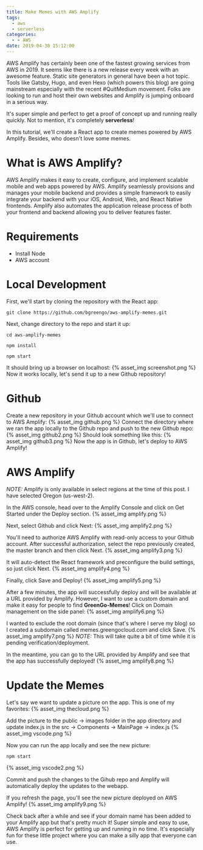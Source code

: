 ```yaml
---
title: Make Memes with AWS Amplify
tags:
  - aws
  - serverless
categories:
  - - AWS
date: 2019-04-30 15:12:00
---
```


AWS Amplify has certainly been one of the fastest growing services from AWS in 2019. It seems like there is a new release every week with an awesome feature. Static site generators in general have been a hot topic. Tools like Gatsby, Hugo, and even Hexo (which powers this blog) are going mainstream especially with the recent #QuitMedium movement. Folks are looking to run and host their own websites and Amplify is jumping onboard in a serious way. 

It's super simple and perfect to get a proof of concept up and running really quickly. Not to mention, it's completely **serverless**! 

In this tutorial, we'll create a React app to create memes powered by AWS Amplify. Besides, who doesn't love some memes.

# What is AWS Amplify?
AWS Amplify makes it easy to create, configure, and implement scalable mobile and web apps powered by AWS. Amplify seamlessly provisions and manages your mobile backend and provides a simple framework to easily integrate your backend with your iOS, Android, Web, and React Native frontends. Amplify also automates the application release process of both your frontend and backend allowing you to deliver features faster.

# Requirements
- Install Node
- AWS account

# Local Development
First, we'll start by cloning the repository with the React app:
```
git clone https://github.com/bgreengo/aws-amplify-memes.git
```
Next, change directory to the repo and start it up:
```
cd aws-amplify-memes
```
```
npm install
```
```
npm start
```
It should bring up a browser on localhost:
{% asset_img screenshot.png %}
Now it works locally, let's send it up to a new Github repository!

# Github
Create a new repository in your Github account which we'll use to connect to AWS Amplify:
{% asset_img github.png %}
Connect the directory where we ran the app locally to the Github repo and push to the new Github repo:
{% asset_img github2.png %}
Should look something like this:
{% asset_img github3.png %}
Now the app is in Github, let's deploy to AWS Amplify!

# AWS Amplify
*NOTE:* Amplify is only available in select regions at the time of this post. I have selected Oregon (us-west-2).

In the AWS console, head over to the Amplify Console and click on Get Started under the Deploy section.
{% asset_img amplify.png %}

Next, select Github and click Next:
{% asset_img amplify2.png %}

You'll need to authorize AWS Amplify with read-only access to your Github account. After successful authorization, select the repo previously created, the master branch and then click Next.
{% asset_img amplify3.png %}

It will auto-detect the React framework and preconfigure the build settings, so just click Next.
{% asset_img amplify4.png %}

Finally, click Save and Deploy!
{% asset_img amplify5.png %}

After a few minutes, the app will successfully deploy and will be available at a URL provided by Amplify. However, I want to use a custom domain and make it easy for people to find **GreenGo-Memes**! Click on Domain management on the side panel:
{% asset_img amplify6.png %}

I wanted to exclude the root domain (since that's where I serve my blog) so I created a subdomain called memes.greengocloud.com and click Save. 
{% asset_img amplify7.png %}
*NOTE:* This will take quite a bit of time while it is pending verification/deployment.

In the meantime, you can go to the URL provided by Amplify and see that the app has successfully deployed!
{% asset_img amplify8.png %}

# Update the Memes
Let's say we want to update a picture on the app. This is one of my favorites:
{% asset_img thecloud.png %}

Add the picture to the public -> images folder in the app directory and update index.js in the src -> Components -> MainPage -> index.js 
{% asset_img vscode.png %}

Now you can run the app locally and see the new picture:
```
npm start
```
{% asset_img vscode2.png %}

Commit and push the changes to the Gihub repo and Amplify will automatically deploy the updates to the webapp. 

If you refresh the page, you'll see the new picture deployed on AWS Amplify!
{% asset_img amplify9.png %}

Check back after a while and see if your domain name has been added to your Amplify app but that's pretty much it! Super simple and easy to use, AWS Amplify is perfect for getting up and running in no time. It's especially fun for these little project where you can make a silly app that everyone can use.



